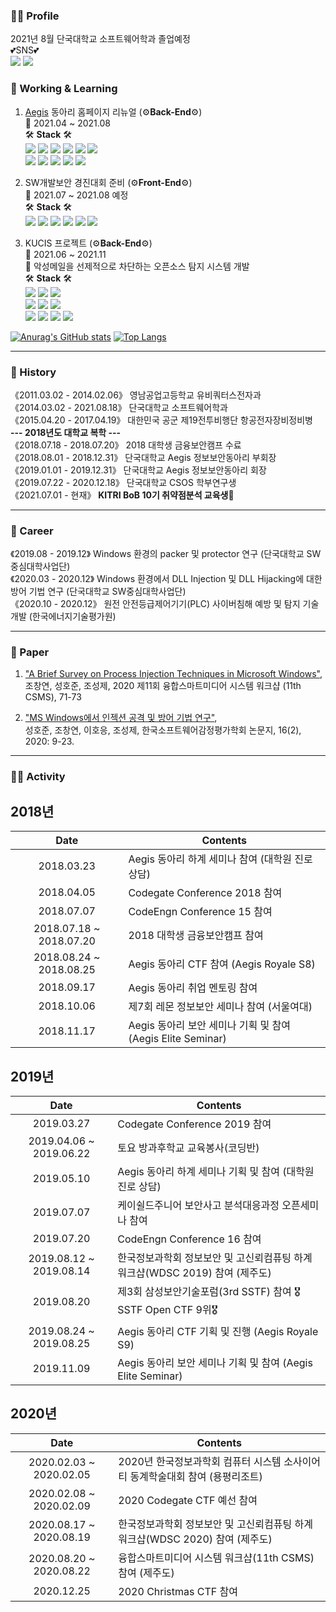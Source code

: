 ### 🙋‍♂️ Profile<br/>
2021년 8월 단국대학교 소프트웨어학과 졸업예정<br>
💕SNS💕<br>
<a href="https://www.instagram.com/jjjo___/" target="_blank"><img src="https://img.shields.io/badge/Instagram-E4405F?style=flat-square&logo=Instagram&logoColor=white"/></a> 
<a href="https://www.facebook.com/iampooh33/" target="_blank"><img src="https://img.shields.io/badge/Facebook-1877F2?style=flat-square&logo=Facebook&logoColor=white"/></a>

### 🔭 Working & Learning<br>
1. [Aegis](https://dk-aegis.org/xe/) 동아리 홈페이지 리뉴얼 (⚙**Back-End**⚙)<br>
📅 2021.04 ~ 2021.08<br>
🛠 **Stack** 🛠<br>
<img src="https://img.shields.io/badge/HTML-E34F26?style=flat-square&logo=HTML5&logoColor=white"/></a>
<img src="https://img.shields.io/badge/CSS-1572B6?style=flat-square&logo=CSS3&logoColor=white"/></a>
<img src="https://img.shields.io/badge/JavaScript-F7DF1E?style=flat-square&logo=JavaScript&logoColor=white"/></a>
<a href="https://www.typescriptlang.org/" target="_blank"><img src="https://img.shields.io/badge/TypeScript-3178C6?style=flat-square&logo=TypeScript&logoColor=white"/></a>
<a href="https://ko.reactjs.org/" target="_blank"><img src="https://img.shields.io/badge/ReactJS-61DAFB?style=flat-square&logo=React&logoColor=white"/></a>
<a href="https://nextjs.org/" target="_blank"><img src="https://img.shields.io/badge/NextJS-000000?style=flat-square&logo=Next.js&logoColor=white"/></a><br>
<a href="https://nodejs.org/ko/" target="_blank"><img src="https://img.shields.io/badge/NodeJS-339933?style=flat-square&logo=NodeJS&logoColor=white"/></a>
<a href="https://nestjs.com/" target="_blank"><img src="https://img.shields.io/badge/NestJS-E0234E?style=flat-square&logo=NestJS&logoColor=white"/></a>
<a href="https://graphql.org/" target="_blank"><img src="https://img.shields.io/badge/GraphQL-E434AA?style=flat-square&logo=GraphQL&logoColor=white"/></a>
<a href="https://www.postgresql.org/" target="_blank"><img src="https://img.shields.io/badge/PostgreSQL-4169E1?style=flat-square&logo=PostgreSQL&logoColor=white"/></a>
<a href="https://www.docker.com/" target="_blank"><img src="https://img.shields.io/badge/Docker-2496ED?style=flat-square&logo=Docker&logoColor=white"/></a> 

2. SW개발보안 경진대회 준비 (⚙**Front-End**⚙)<br>
📅 2021.07 ~ 2021.08 예정<br>
🛠 **Stack** 🛠<br>
<a href="https://reactnative.dev/" target="_blank"><img src="https://img.shields.io/badge/ReactNative-61DAFB?style=flat-square&logo=React&logoColor=white"/></a> 
<a href="https://developer.android.com/studio/" target="_blank"><img src="https://img.shields.io/badge/Android Studio-3DDC84?style=flat-square&logo=AndroidStudio&logoColor=white"/></a> 
<img src="https://img.shields.io/badge/Python-3776AB?style=flat-square&logo=Python&logoColor=white"/></a>
<a href="https://flask.palletsprojects.com/en/2.0.x/" target="_blank"><img src="https://img.shields.io/badge/Flask-000000?style=flat-square&logo=Flask&logoColor=white"/></a> 
<a href="https://graphql.org/" target="_blank"><img src="https://img.shields.io/badge/GraphQL-E434AA?style=flat-square&logo=GraphQL&logoColor=white"/></a>
<a href="https://www.mysql.com/" target="_blank"><img src="https://img.shields.io/badge/MySQL-4479A1?style=flat-square&logo=MySQL&logoColor=white"/></a>

3. KUCIS 프로젝트 (⚙**Back-End**⚙)<br>
📅 2021.06 ~ 2021.11<br>
📌 악성메일을 선제적으로 차단하는 오픈소스 탐지 시스템 개발<br>
🛠 **Stack** 🛠<br>
<img src="https://img.shields.io/badge/HTML-E34F26?style=flat-square&logo=HTML5&logoColor=white"/></a>
<img src="https://img.shields.io/badge/CSS-1572B6?style=flat-square&logo=CSS3&logoColor=white"/></a>
<img src="https://img.shields.io/badge/JavaScript-F7DF1E?style=flat-square&logo=JavaScript&logoColor=white"/></a><br>
<a href="https://www.typescriptlang.org/" target="_blank"><img src="https://img.shields.io/badge/TypeScript-3178C6?style=flat-square&logo=TypeScript&logoColor=white"/></a>
<a href="https://ko.reactjs.org/" target="_blank"><img src="https://img.shields.io/badge/ReactJS-61DAFB?style=flat-square&logo=React&logoColor=white"/></a>
<a href="https://reactnative.dev/" target="_blank"><img src="https://img.shields.io/badge/ReactNative-61DAFB?style=flat-square&logo=React&logoColor=white"/></a><br>
<img src="https://img.shields.io/badge/Java-007396?style=flat-square&logo=Java&logoColor=white"/></a>
<a href="https://spring.io/projects/spring-boot" target="_blank"><img src="https://img.shields.io/badge/Spring Boot-6DB33F?style=flat-square&logo=SpringBoot&logoColor=white"/></a>
<a href="https://mariadb.com/" target="_blank"><img src="https://img.shields.io/badge/MariaDB-003545?style=flat-square&logo=MariaDB&logoColor=white"/></a>
<a href="https://www.docker.com/" target="_blank"><img src="https://img.shields.io/badge/Docker-2496ED?style=flat-square&logo=Docker&logoColor=white"/></a>

[![Anurag's GitHub stats](https://github-readme-stats.vercel.app/api?username=luckyboxx&count_private=true&show_icons=true&theme=radical)](https://github.com/anuraghazra/github-readme-stats)
[![Top Langs](https://github-readme-stats.vercel.app/api/top-langs/?username=luckyboxx&layout=compact)](https://github.com/anuraghazra/github-readme-stats)
- - -
### 📅 History<br>
《2011.03.02 - 2014.02.06》 영남공업고등학교 유비쿼터스전자과<br>
《2014.03.02 - 2021.08.18》 단국대학교 소프트웨어학과<br> <!--《2014.03 - 2014.07》 [알바] 위너스PC방<br>-->
《2015.04.20 - 2017.04.19》 대한민국 공군 제19전투비행단 항공전자장비정비병<br> <!--《2017.07 - 2018.01, 2018.07 - 2018.11》 [알바] 이화어학원 학생조교<br>《2017.07 - 2018.05》 [알바] 파리바게트 주말마감<br>-->
**--- 2018년도 대학교 복학 ---**<br>
《2018.07.18 - 2018.07.20》 2018 대학생 금융보안캠프 수료<br>
《2018.08.01 - 2018.12.31》 단국대학교 Aegis 정보보안동아리 부회장<br>
《2019.01.01 - 2019.12.31》 단국대학교 Aegis 정보보안동아리 회장<br>
《2019.07.22 - 2020.12.18》 단국대학교 CSOS 학부연구생<br>
《2021.07.01 - 현재》 **KITRI BoB 10기 취약점분석 교육생**🎈
- - -
### 🌱 Career<br>
《2019.08 - 2019.12》 Windows 환경의 packer 및 protector 연구 (단국대학교 SW중심대학사업단)<br>
《2020.03 - 2020.12》 Windows 환경에서 DLL Injection 및 DLL Hijacking에 대한 방어 기법 연구 (단국대학교 SW중심대학사업단)<br>
《2020.10 - 2020.12》 원전 안전등급제어기기(PLC) 사이버침해 예방 및 탐지 기술 개발 (한국에너지기술평가원)
- - -
### 📑 Paper<br>
1. ["A Brief Survey on Process Injection Techniques in Microsoft Windows"](https://db69c54b-9b84-4d19-bcc3-1b44f4f5b0f9.filesusr.com/ugd/c29c53_b84b58163e66467bb71e37309d617288.pdf),<br>
조창연, 성호준, 조성제, 2020 제11회 융합스마트미디어 시스템 워크샵 (11th CSMS), 71-73<br>

2. ["MS Windows에서 인젝션 공격 및 방어 기법 연구"](http://www.i3.or.kr/html/paper/2020-2/(2)2020-2.pdf),<br>
성호준, 조창연, 이호응, 조성제, 한국소프트웨어감정평가학회 논문지, 16(2), 2020: 9-23.
- - -
### 👨‍💻 Activity<br>
## 2018년
|Date|Contents|
|:---:|---|
|2018.03.23|Aegis 동아리 하계 세미나 참여 (대학원 진로 상담)|
|2018.04.05|Codegate Conference 2018 참여|
|2018.07.07|CodeEngn Conference 15 참여|
|2018.07.18 ~ 2018.07.20|2018 대학생 금융보안캠프 참여|
|2018.08.24 ~ 2018.08.25|Aegis 동아리 CTF 참여 (Aegis Royale S8)|
|2018.09.17|Aegis 동아리 취업 멘토링 참여|
|2018.10.06|제7회 레몬 정보보안 세미나 참여 (서울여대)|
|2018.11.17|Aegis 동아리 보안 세미나 기획 및 참여 (Aegis Elite Seminar)|
## 2019년
|Date|Contents|
|:---:|---|
|2019.03.27|Codegate Conference 2019 참여|
|2019.04.06 ~ 2019.06.22|토요 방과후학교 교육봉사(코딩반)|
|2019.05.10|Aegis 동아리 하계 세미나 기획 및 참여 (대학원 진로 상담)|
|2019.07.07|케이쉴드주니어 보안사고 분석대응과정 오픈세미나 참여|
|2019.07.20|CodeEngn Conference 16 참여|
|2019.08.12 ~ 2019.08.14|한국정보과학회 정보보안 및 고신뢰컴퓨팅 하계워크샵(WDSC 2019) 참여 (제주도)|
|2019.08.20|제3회 삼성보안기술포럼(3rd SSTF) 참여 🎖SSTF Open CTF 9위🎖|
|2019.08.24 ~ 2019.08.25|Aegis 동아리 CTF 기획 및 진행 (Aegis Royale S9)|
|2019.11.09|Aegis 동아리 보안 세미나 기획 및 참여 (Aegis Elite Seminar)|
## 2020년
|Date|Contents|
|:---:|---|
|2020.02.03 ~ 2020.02.05|2020년 한국정보과학회 컴퓨터 시스템 소사이어티 동계학술대회 참여 (용평리조트)|
|2020.02.08 ~ 2020.02.09|2020 Codegate CTF 예선 참여|
|2020.08.17 ~ 2020.08.19|한국정보과학회 정보보안 및 고신뢰컴퓨팅 하계워크샵(WDSC 2020) 참여 (제주도)|
|2020.08.20 ~ 2020.08.22|융합스마트미디어 시스템 워크샵(11th CSMS) 참여 (제주도)|
|2020.12.25|2020 Christmas CTF 참여|

<!--
**luckyboxx/luckyboxx** is a ✨ _special_ ✨ repository because its `README.md` (this file) appears on your GitHub profile.

Here are some ideas to get you started:

- 🔭 I’m currently working on ...
- 🌱 I’m currently learning ...
- 👯 I’m looking to collaborate on ...
- 🤔 I’m looking for help with ...
- 💬 Ask me about ...
- 📫 How to reach me: ...
- 😄 Pronouns: ...
- ⚡ Fun fact: ...
-->

